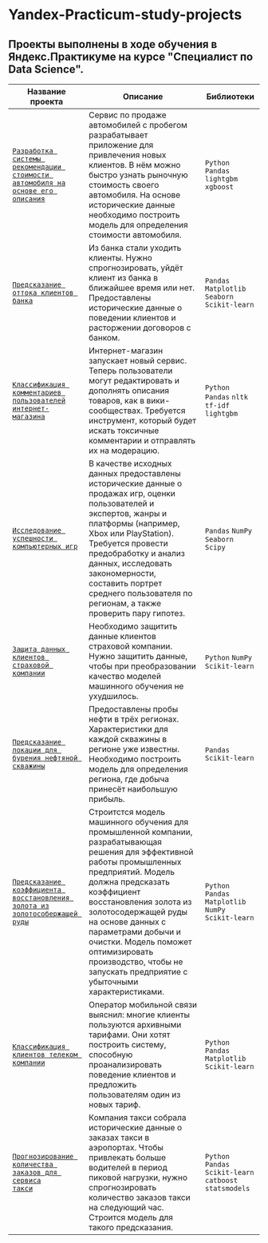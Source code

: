 # Yandex-Practicum-study-projects

## Проекты выполнены в ходе обучения в Яндекс.Практикуме на курсе "Специалист по Data Science".

  Название проекта                                      | Описание                                                  | Библиотеки  
  ----------------------------------------------------- | --------------------------------------------------------- | ---------- 
<code>[Разработка системы рекомендации стоимости автомобиля на основе его описания](https://github.com/RumKam/Yandex-Practicum-study-projects/blob/main/Cars_cost_prediction/Cars.ipynb "Notebook") </code>| Сервис по продаже автомобилей с пробегом  разрабатывает приложение для привлечения новых клиентов. В нём можно быстро узнать рыночную стоимость своего автомобиля. На основе исторические данные необходимо построить модель для определения стоимости автомобиля.| ```Python``` ```Pandas``` ```lightgbm``` ```xgboost```
<code>[Предсказание оттока клиентов банка](https://github.com/RumKam/Yandex-Practicum-study-projects/blob/main/Clients_outflow/Clients_outflow.ipynb "Notebook") </code>| Из банка стали уходить клиенты. Нужно спрогнозировать, уйдёт клиент из банка в ближайшее время или нет. Предоставлены исторические данные о поведении клиентов и расторжении договоров с банком. | ```Pandas``` ```Matplotlib``` ```Seaborn``` ```Scikit-learn``` 
<code>[Классификация комментариев пользователей интернет-магазина](https://github.com/RumKam/Yandex-Practicum-study-projects/blob/main/Commets_classification/Toxic_comments.ipynb "Notebook") </code>| Интернет-магазин запускает новый сервис. Теперь пользователи могут редактировать и дополнять описания товаров, как в вики-сообществах. Требуется инструмент, который будет искать токсичные комментарии и отправлять их на модерацию. | ```Python``` ```Pandas``` ```nltk``` ```tf-idf``` ```lightgbm```
<code>[Исследование успешности компьютерных игр](https://github.com/RumKam/Yandex-Practicum-study-projects/blob/main/Games_success_research/Games_success.ipynb "Notebook") </code>| В качестве исходных данных предоставлены исторические данные о продажах игр, оценки пользователей и экспертов, жанры и платформы (например, Xbox или PlayStation). Требуется провести предобработку и анализ данных, исследовать закономерности, составить портрет среднего пользователя по регионам, а также проверить пару гипотез. | ```Pandas``` ```NumPy``` ```Seaborn``` ```Scipy```
<code>[Защита данных клиентов страховой компании](https://github.com/RumKam/Yandex-Practicum-study-projects/blob/main/Personal_data_protection/Personal_data.ipynb "Notebook") </code>| Необходимо защитить данные клиентов страховой компании. Нужно защитить данные, чтобы при преобразовании качество моделей машинного обучения не ухудшилось. | ```Python``` ```NumPy``` ```Scikit-learn```
<code>[Предсказание локации для бурения нефтяной скважины](https://github.com/RumKam/Yandex-Practicum-study-projects/blob/main/Recommendation_for_well/Choose_location.ipynb "Notebook") </code>| Предоставлены пробы нефти в трёх регионах. Характеристики для каждой скважины в регионе уже известны. Необходимо построить модель для определения региона, где добыча принесёт наибольшую прибыль. | ```Pandas``` ```Scikit-learn```
<code>[Предсказание коэффициента восстановления золота из золотособержащей руды](https://github.com/RumKam/Yandex-Practicum-study-projects/blob/main/Recovery_coefficient_prediction/Gold.ipynb "Notebook") </code> | Строитстся модель машинного обучения для промышленной компании, разрабатывающая решения для эффективной работы промышленных предприятий. Модель должна предсказать коэффициент восстановления золота из золотосодержащей руды на основе данных с параметрами добычи и очистки. Модель поможет оптимизировать производство, чтобы не запускать предприятие с убыточными характеристиками. | ```Python``` ```Pandas``` ```Matplotlib``` ```NumPy``` ```Scikit-learn```
<code>[Классификация клиентов телеком компании](https://github.com/RumKam/Yandex-Practicum-study-projects/blob/main/Tariff_recommendation/Tariff_recommendation.ipynb "Notebook") </code>| Оператор мобильной связи выяснил: многие клиенты пользуются архивными тарифами. Они хотят построить систему, способную проанализировать поведение клиентов и предложить пользователям один из новых тариф. | ```Python``` ```Pandas``` ```Matplotlib``` ```Scikit-learn```
<code>[Прогнозирование количества заказов для сервиса такси](https://github.com/RumKam/Yandex-Practicum-study-projects/blob/main/Taxi_ordering_prediction/Taxi.ipynb "Notebook") </code>| Компания такси собрала исторические данные о заказах такси в аэропортах. Чтобы привлекать больше водителей в период пиковой нагрузки, нужно спрогнозировать количество заказов такси на следующий час. Строится модель для такого предсказания. | ```Python``` ```Pandas``` ```Scikit-learn``` ```catboost``` ```statsmodels```
 
                                             
